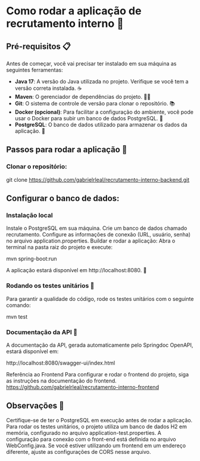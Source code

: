# Como rodar a aplicação de recrutamento interno 🚀

## Pré-requisitos 📋

Antes de começar, você vai precisar ter instalado em sua máquina as seguintes ferramentas:

- **Java 17**: A versão do Java utilizada no projeto. Verifique se você tem a versão correta instalada. ☕
- **Maven**: O gerenciador de dependências do projeto. 🧑‍🔧
- **Git**: O sistema de controle de versão para clonar o repositório. 📚
- **Docker (opcional)**: Para facilitar a configuração do ambiente, você pode usar o Docker para subir um banco de dados PostgreSQL. 🐳
- **PostgreSQL**: O banco de dados utilizado para armazenar os dados da aplicação. 🐘

## Passos para rodar a aplicação 👣

### Clonar o repositório:

git clone https://github.com/gabrielrleal/recrutamento-interno-backend.git
## Configurar o banco de dados:

###  Instalação local

Instale o PostgreSQL em sua máquina.
Crie um banco de dados chamado recrutamento.
Configure as informações de conexão (URL, usuário, senha) no arquivo application.properties.
Buildar e rodar a aplicação:
Abra o terminal na pasta raiz do projeto e execute:


mvn spring-boot:run

A aplicação estará disponível em http://localhost:8080. 🎉

### Rodando os testes unitários 🧪
Para garantir a qualidade do código, rode os testes unitários com o seguinte comando:


mvn test

### Documentação da API 📖

A documentação da API, gerada automaticamente pelo Springdoc OpenAPI, estará disponível em:

http://localhost:8080/swagger-ui/index.html

Referência ao Frontend
Para configurar e rodar o frontend do projeto, siga as instruções na documentação do frontend. https://github.com/gabrielrleal/recrutamento-interno-frontend

## Observações 📝
Certifique-se de ter o PostgreSQL em execução antes de rodar a aplicação.
Para rodar os testes unitários, o projeto utiliza um banco de dados H2 em memória, configurado no arquivo application-test.properties.
A configuração para conexão com o front-end está definida no arquivo WebConfig.java. Se você estiver utilizando um frontend em um endereço diferente, ajuste as configurações de CORS nesse arquivo.
